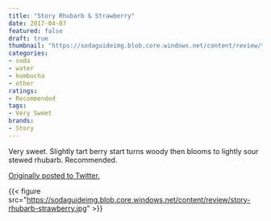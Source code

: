 ```yaml
---
title: "Story Rhubarb & Strawberry"
date: 2017-04-07
featured: false
draft: true
thumbnail: "https://sodaguideimg.blob.core.windows.net/content/review/thumbs/story-rhubarb-strawberry.jpg"
categories:
- soda
- water
- kombucha
- other
ratings:
- Recommended
tags:
- Very Sweet
brands:
- Story
---
```


Very sweet. Slightly tart berry start turns woody then blooms to lightly sour stewed rhubarb. Recommended.

[Originally posted to Twitter.](https://twitter.com/Cavorter/status/850412492119576577)

{{< figure src="https://sodaguideimg.blob.core.windows.net/content/review/story-rhubarb-strawberry.jpg" >}}

